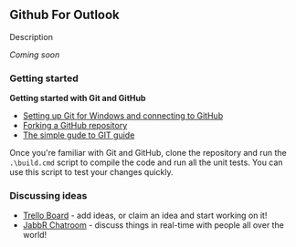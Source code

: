 ## Github For Outlook
Description  

*Coming soon*

### Getting started

**Getting started with Git and GitHub**

 * [Setting up Git for Windows and connecting to GitHub](http://help.github.com/win-set-up-git/)
 * [Forking a GitHub repository](http://help.github.com/fork-a-repo/)
 * [The simple gude to GIT guide](http://rogerdudler.github.com/git-guide/)

Once you're familiar with Git and GitHub, clone the repository and run the ```.\build.cmd``` script to compile the code and run all the unit tests. You can use this script to test your changes quickly.

### Discussing ideas 

* [Trello Board](https://trello.com/board/samurai/4f1d3d847a38f6221f1d9354) - add ideas, or claim an idea and start working on it!
* [JabbR Chatroom](http://jabbr.net/#/rooms/code52) - discuss things in real-time with people all over the world!
